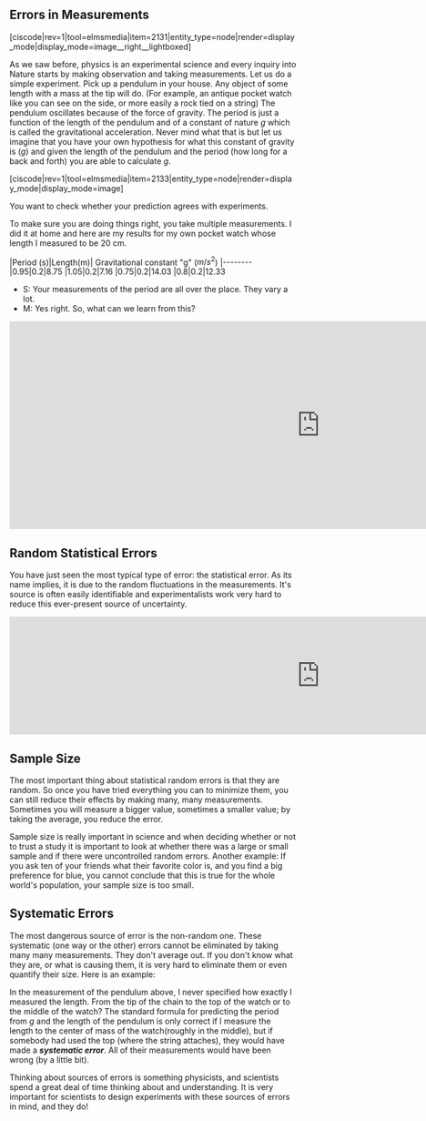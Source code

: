## Errors in Measurements

[ciscode|rev=1|tool=elmsmedia|item=2131|entity_type=node|render=display_mode|display_mode=image__right__lightboxed]

As we saw before, physics is an experimental science and every inquiry into Nature starts by making observation and taking measurements. Let us do a simple experiment. Pick up a pendulum in your house. Any object of some length with a mass at the tip will do. (For example, an antique pocket watch like you can see on the side, or more easily a rock tied on a string) The pendulum oscillates because of the force of gravity. The period is just a function of the length of the pendulum and of a constant of nature $g$ which is called the gravitational acceleration. Never mind what that is but let us imagine that you have your own hypothesis for what this constant of gravity is ($g$) and given the length of the pendulum and the period (how long for a back and forth) you are able to calculate $g$.

[ciscode|rev=1|tool=elmsmedia|item=2133|entity_type=node|render=display_mode|display_mode=image]

You want to check whether your prediction agrees with experiments.

To make sure you are doing things right, you take multiple measurements. I did it at home and here are my results for my own pocket watch whose length I measured to be 20 cm.

|Period (s)|Length(m)| Gravitational constant "g" ($m/s^2$)
|--------
|0.95|0.2|8.75
|1.05|0.2|7.16
|0.75|0.2|14.03
|0.8|0.2|12.33

- S: Your measurements of the period are all over the place. They vary a lot.
- M: Yes right. So, what can we learn from this?

<iframe src="https://h5p.org/h5p/embed/82373" width="1090" height="365" frameborder="0" allowfullscreen="allowfullscreen"></iframe><script src="https://h5p.org/sites/all/modules/h5p/library/js/h5p-resizer.js" charset="UTF-8"></script>

Random Statistical Errors
-------------------------

You have just seen the most typical type of error: the statistical error. As its name implies, it is due to the random fluctuations in the measurements. It's source is often easily identifiable and experimentalists work very hard to reduce this ever-present source of uncertainty.

<iframe src="https://h5p.org/h5p/embed/82375" width="1090" height="207" frameborder="0" allowfullscreen="allowfullscreen"></iframe><script src="https://h5p.org/sites/all/modules/h5p/library/js/h5p-resizer.js" charset="UTF-8"></script>

## Sample Size

The most important thing about statistical random errors is that they are random. So once you have tried everything you can to minimize them, you can still reduce their effects by making many, many measurements. Sometimes you will measure a bigger value, sometimes a smaller value; by taking the average, you reduce the error.

Sample size is really important in science and when deciding whether or not to trust a study it is important to look at whether there was a large or small sample and if there were uncontrolled random errors. Another example: If you ask ten of your friends  what their favorite color is, and you find a big preference for blue, you cannot conclude that this is true for the whole world's population, your sample size is too small.

## Systematic Errors

The most dangerous source of error is the non-random one. These systematic (one way or the other) errors cannot be eliminated by taking many many measurements. They don't average out. If you don't know what they are, or what is causing them, it is very hard to eliminate them or even quantify their size. Here is an example:

In the measurement of the pendulum above, I never specified how exactly I measured the length. From the tip of the chain to the top of the watch or to the middle of the watch? The standard formula for predicting the period from $g$ and the length of the pendulum is only correct if I measure the length to the center of mass of the watch(roughly in the middle), but if somebody had used the top (where the string attaches), they would have made a **_systematic error_**. All of their measurements would have been wrong (by a little bit).

Thinking about sources of errors is something physicists, and scientists spend a great deal of time thinking about and understanding. It is very important for scientists to design experiments with these sources of errors in mind, and they do!